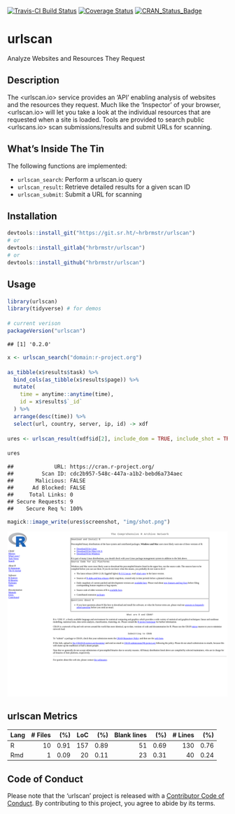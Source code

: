 
[![Travis-CI Build
Status](https://travis-ci.org/hrbrmstr/urlscan.svg?branch=master)](https://travis-ci.org/hrbrmstr/urlscan)
[![Coverage
Status](https://codecov.io/gh/hrbrmstr/urlscan/branch/master/graph/badge.svg)](https://codecov.io/gh/hrbrmstr/urlscan)
[![CRAN\_Status\_Badge](http://www.r-pkg.org/badges/version/urlscan)](https://cran.r-project.org/package=urlscan)

# urlscan

Analyze Websites and Resources They Request

## Description

The \<urlscan.io\> service provides an ‘API’ enabling analysis of
websites and the resources they request. Much like the ‘Inspector’ of
your browser, \<urlscan.io\> will let you take a look at the individual
resources that are requested when a site is loaded. Tools are provided
to search public \<urlscans.io\> scan submissions/results and submit
URLs for scanning.

## What’s Inside The Tin

The following functions are implemented:

  - `urlscan_search`: Perform a urlscan.io query
  - `urlscan_result`: Retrieve detailed results for a given scan ID
  - `urlscan_submit`: Submit a URL for scanning

## Installation

``` r
devtools::install_git("https://git.sr.ht/~hrbrmstr/urlscan")
# or
devtools::install_gitlab("hrbrmstr/urlscan")
# or
devtools::install_github("hrbrmstr/urlscan")
```

## Usage

``` r
library(urlscan)
library(tidyverse) # for demos

# current verison
packageVersion("urlscan")
```

    ## [1] '0.2.0'

``` r
x <- urlscan_search("domain:r-project.org")

as_tibble(x$results$task) %>% 
  bind_cols(as_tibble(x$results$page)) %>% 
  mutate(
    time = anytime::anytime(time),
    id = x$results$`_id`
  ) %>%
  arrange(desc(time)) %>% 
  select(url, country, server, ip, id) -> xdf

ures <- urlscan_result(xdf$id[2], include_dom = TRUE, include_shot = TRUE)

ures
```

    ##             URL: https://cran.r-project.org/
    ##         Scan ID: cdc2b957-548c-447a-a1b2-bebd6a734aec
    ##       Malicious: FALSE
    ##      Ad Blocked: FALSE
    ##     Total Links: 0
    ## Secure Requests: 9
    ##    Secure Req %: 100%

``` r
magick::image_write(ures$screenshot, "img/shot.png")
```

![](img/shot.png)

## urlscan Metrics

| Lang | \# Files |  (%) | LoC |  (%) | Blank lines |  (%) | \# Lines |  (%) |
| :--- | -------: | ---: | --: | ---: | ----------: | ---: | -------: | ---: |
| R    |       10 | 0.91 | 157 | 0.89 |          51 | 0.69 |      130 | 0.76 |
| Rmd  |        1 | 0.09 |  20 | 0.11 |          23 | 0.31 |       40 | 0.24 |

## Code of Conduct

Please note that the ‘urlscan’ project is released with a [Contributor
Code of Conduct](CODE_OF_CONDUCT.md). By contributing to this project,
you agree to abide by its terms.
